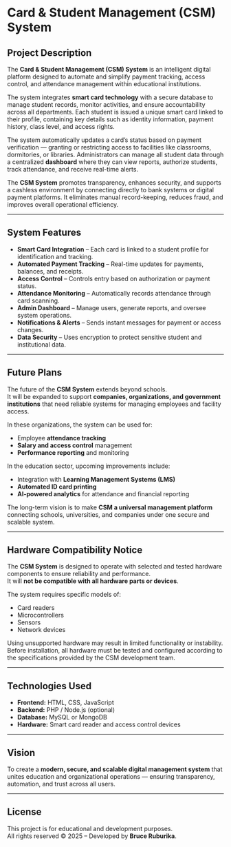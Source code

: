 #  Card & Student Management (CSM) System

##  Project Description
The **Card & Student Management (CSM) System** is an intelligent digital platform designed to automate and simplify payment tracking, access control, and attendance management within educational institutions.  

The system integrates **smart card technology** with a secure database to manage student records, monitor activities, and ensure accountability across all departments. Each student is issued a unique smart card linked to their profile, containing key details such as identity information, payment history, class level, and access rights.  

The system automatically updates a card’s status based on payment verification — granting or restricting access to facilities like classrooms, dormitories, or libraries. Administrators can manage all student data through a centralized **dashboard** where they can view reports, authorize students, track attendance, and receive real-time alerts.  

The **CSM System** promotes transparency, enhances security, and supports a cashless environment by connecting directly to bank systems or digital payment platforms. It eliminates manual record-keeping, reduces fraud, and improves overall operational efficiency.

---

##  System Features
-  **Smart Card Integration** – Each card is linked to a student profile for identification and tracking.  
-  **Automated Payment Tracking** – Real-time updates for payments, balances, and receipts.  
-  **Access Control** – Controls entry based on authorization or payment status.  
-  **Attendance Monitoring** – Automatically records attendance through card scanning.  
-  **Admin Dashboard** – Manage users, generate reports, and oversee system operations.  
-  **Notifications & Alerts** – Sends instant messages for payment or access changes.  
- **Data Security** – Uses encryption to protect sensitive student and institutional data.

---

## Future Plans
The future of the **CSM System** extends beyond schools.  
It will be expanded to support **companies, organizations, and government institutions** that need reliable systems for managing employees and facility access.  

In these organizations, the system can be used for:
- Employee **attendance tracking**
- **Salary and access control** management
- **Performance reporting** and monitoring

In the education sector, upcoming improvements include:
- Integration with **Learning Management Systems (LMS)**
- **Automated ID card printing**
- **AI-powered analytics** for attendance and financial reporting  

The long-term vision is to make **CSM a universal management platform** connecting schools, universities, and companies under one secure and scalable system.

---

##  Hardware Compatibility Notice
The **CSM System** is designed to operate with selected and tested hardware components to ensure reliability and performance.  
It will **not be compatible with all hardware parts or devices**.

The system requires specific models of:
- Card readers  
- Microcontrollers  
- Sensors  
- Network devices  

Using unsupported hardware may result in limited functionality or instability.  
Before installation, all hardware must be tested and configured according to the specifications provided by the CSM development team.

---

##  Technologies Used
- **Frontend:** HTML, CSS, JavaScript  
- **Backend:** PHP / Node.js (optional)  
- **Database:** MySQL or MongoDB  
- **Hardware:** Smart card reader and access control devices  

---

##  Vision
To create a **modern, secure, and scalable digital management system** that unites education and organizational operations — ensuring transparency, automation, and trust across all users.

---

##  License
This project is for educational and development purposes.  
All rights reserved © 2025 – Developed by **Bruce Ruburika**.
